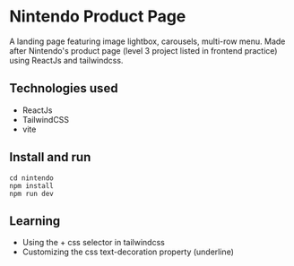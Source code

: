 # Nintendo Product Page
A landing page featuring image lightbox, carousels, multi-row menu. Made after Nintendo's product page (level 3 project listed in frontend practice) using ReactJs and tailwindcss.

## Technologies used
- ReactJs
- TailwindCSS
- vite

## Install and run 
```
cd nintendo
npm install
npm run dev
```

## Learning
- Using the + css selector in tailwindcss
- Customizing the css text-decoration property (underline) 